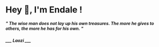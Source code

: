 <h1 title="head"> Hey 👋, I'm Endale !</h1>

**<h5><i>" The wise man does not lay up his own treasures. The more he gives to others, the more he has for his own. "</i></h5>**

*<b>___ Laozi ___</b>*
